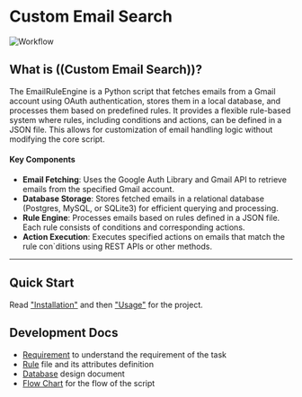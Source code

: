 # Custom Email Search
![Workflow](https://github.com/naveenmaan/CustomEmailSearch/actions/workflows/.github/workflows/units-test-action.yaml/badge.svg)

## What is ((Custom Email Search))?

The EmailRuleEngine is a Python script that fetches emails from a Gmail account using OAuth authentication, stores them
in a local database, and processes them based on predefined rules. It provides a flexible rule-based system where rules,
including conditions and actions, can be defined in a JSON file. This allows for customization of email handling logic
without modifying the core script.

#### Key Components

- **Email Fetching**: Uses the Google Auth Library and Gmail API to retrieve emails from the specified Gmail account.
- **Database Storage**: Stores fetched emails in a relational database (Postgres, MySQL, or SQLite3) for efficient
  querying and processing.
- **Rule Engine**: Processes emails based on rules defined in a JSON file. Each rule consists of conditions and
  corresponding actions.
- **Action Execution**: Executes specified actions on emails that match the rule con`ditions using REST APIs or other
  methods.

---
## Quick Start
Read ["Installation"] and then ["Usage"] for the project.

["Installation"]: ./docs/documentation/installation.md
["Usage"]: ./docs/documentation/uses.md

## Development Docs
- [Requirement] to understand the requirement of the task
- [Rule] file and its attributes definition
- [Database] design document
- [Flow Chart] for the flow of the script

[Requirement]: ./docs/documentation/requirement.md
[Rule]: ./docs/documentation/rule/rule.md
[Database]: ./docs/documentation/database.md
[Flow Chart]: ./docs/documentation/flow_chart.md